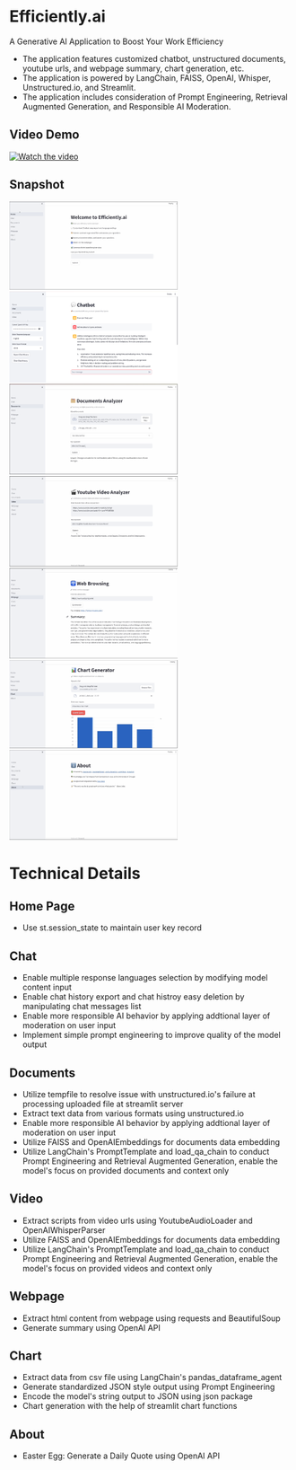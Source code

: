# Efficiently.ai

A Generative AI Application to Boost Your Work Efficiency

- The application features customized chatbot, unstructured documents, youtube urls, and webpage summary, chart generation, etc.
- The application is powered by LangChain, FAISS, OpenAI, Whisper, Unstructured.io, and Streamlit.
- The application includes consideration of Prompt Engineering, Retrieval Augmented Generation, and Responsible AI Moderation.

## Video Demo

[![Watch the video](https://img.youtube.com/vi/1pJK9nz3gFU/0.jpg)](https://youtu.be/1pJK9nz3gFU)

## Snapshot

<img src="./app_snapshots/home.png" alt="Home" width="300"/>
<img src="./app_snapshots/chat.png" alt="Chat" width="300"/>
<img src="./app_snapshots/file.png" alt="File" width="300"/>
<img src="./app_snapshots/video.png" alt="Video" width="300"/>
<img src="./app_snapshots/web.png" alt="Web" width="300"/>
<img src="./app_snapshots/chart.png" alt="Chart" width="300"/>
<img src="./app_snapshots/about.png" alt="About" width="300"/>

# Technical Details

## Home Page

- Use st.session_state to maintain user key record

## Chat

- Enable multiple response languages selection by modifying model content input
- Enable chat history export and chat histroy easy deletion by manipulating chat messages list
- Enable more responsible AI behavior by applying addtional layer of moderation on user input
- Implement simple prompt engineering to improve quality of the model output

## Documents

- Utilize tempfile to resolve issue with unstructured.io's failure at processing uploaded file at streamlit server
- Extract text data from various formats using unstructured.io
- Enable more responsible AI behavior by applying addtional layer of moderation on user input
- Utilize FAISS and OpenAIEmbeddings for documents data embedding
- Utilize LangChain's PromptTemplate and load_qa_chain to conduct Prompt Engineering and Retrieval Augmented Generation, enable the model's focus on provided documents and context only

## Video

- Extract scripts from video urls using YoutubeAudioLoader and OpenAIWhisperParser
- Utilize FAISS and OpenAIEmbeddings for documents data embedding
- Utilize LangChain's PromptTemplate and load_qa_chain to conduct Prompt Engineering and Retrieval Augmented Generation, enable the model's focus on provided videos and context only

## Webpage

- Extract html content from webpage using requests and BeautifulSoup
- Generate summary using OpenAI API

## Chart

- Extract data from csv file using LangChain's pandas_dataframe_agent
- Generate standardized JSON style output using Prompt Engineering
- Encode the model's string output to JSON using json package
- Chart generation with the help of streamlit chart functions

## About

- Easter Egg: Generate a Daily Quote using OpenAI API
